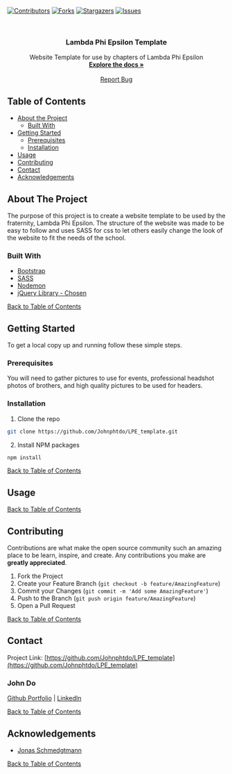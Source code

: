 [![Contributors][contributors-shield]][contributors-url]
[![Forks][forks-shield]][forks-url]
[![Stargazers][stars-shield]][stars-url]
[![Issues][issues-shield]][issues-url]



<!-- PROJECT LOGO -->
<br />
<p align="center">
  <h3 align="center">Lambda Phi Epsilon Template</h3>

  <p align="center">
    Website Template for use by chapters of Lambda Phi Epsilon
    <br />
    <a href="https://github.com/Johnphtdo/LPE_template"><strong>Explore the docs »</strong></a>
    <br />
    <br />
    <a href="https://github.com/Johnphtdo/LPE_template/issues">Report Bug</a>
  </p>
</p>



<!-- TABLE OF CONTENTS -->
## Table of Contents

* [About the Project](#about-the-project)
  * [Built With](#built-with)
* [Getting Started](#getting-started)
  * [Prerequisites](#prerequisites)
  * [Installation](#installation)
* [Usage](#usage)
* [Contributing](#contributing)
* [Contact](#contact)
* [Acknowledgements](#acknowledgements)



<!-- ABOUT THE PROJECT -->
## About The Project

The purpose of this project is to create a website template to be used by the fraternity, Lambda Phi Epsilon. The structure of the website was made to be easy to follow and uses SASS for css to let others easily change the look of the website to fit the needs of the school. 

### Built With
 * [Bootstrap](https://getbootstrap.com/)
 * [SASS](https://sass-lang.com/)
 * [Nodemon](https://www.npmjs.com/package/nodemon)
 * [jQuery Library - Chosen](https://harvesthq.github.io/chosen/)
 
 
 
 [Back to Table of Contents](#table-of-contents)
 

<!-- GETTING STARTED -->
## Getting Started

To get a local copy up and running follow these simple steps.

### Prerequisites

You will need to gather pictures to use for events, professional headshot photos of brothers, and high quality pictures to be used for headers.

### Installation
 
1. Clone the repo
```sh
git clone https://github.com/Johnphtdo/LPE_template.git
```
2. Install NPM packages
```sh
npm install
```

[Back to Table of Contents](#table-of-contents)


<!-- USAGE EXAMPLES -->
## Usage



[Back to Table of Contents](#table-of-contents)

<!-- CONTRIBUTING -->
## Contributing

Contributions are what make the open source community such an amazing place to be learn, inspire, and create. Any contributions you make are **greatly appreciated**.

1. Fork the Project
2. Create your Feature Branch (`git checkout -b feature/AmazingFeature`)
3. Commit your Changes (`git commit -m 'Add some AmazingFeature'`)
4. Push to the Branch (`git push origin feature/AmazingFeature`)
5. Open a Pull Request


[Back to Table of Contents](#table-of-contents)

<!-- CONTACT -->
## Contact
Project Link: [https://github.com/Johnphtdo/LPE_template](https://github.com/Johnphtdo/LPE_template)

### John Do
[Github Portfolio](https://github.com/Johnphtdo) | [LinkedIn](https://www.linkedin.com/in/john-do-a02a4661/)

[Back to Table of Contents](#table-of-contents)

<!-- ACKNOWLEDGEMENTS -->
## Acknowledgements

* [Jonas Schmedgtmann](https://www.udemy.com/user/jonasschmedtmann/)


[Back to Table of Contents](#table-of-contents)

<!-- MARKDOWN LINKS & IMAGES -->
<!-- https://www.markdownguide.org/basic-syntax/#reference-style-links -->
[contributors-shield]: https://img.shields.io/github/contributors/Johnphtdo/LPE_template.svg?style=flat-square
[contributors-url]: https://github.com/Johnphtdo/LPE_template/graphs/contributors
[forks-shield]: https://img.shields.io/github/forks/Johnphtdo/LPE_template.svg?style=flat-square
[forks-url]: https://github.com/Johnphtdo/LPE_template/network/members
[stars-shield]: https://img.shields.io/github/stars/Johnphtdo/LPE_template.svg?style=flat-square
[stars-url]: https://github.com/Johnphtdo/LPE_template/stargazers
[issues-shield]: https://img.shields.io/github/issues/Johnphtdo/LPE_template.svg?style=flat-square
[issues-url]: https://github.com/Johnphtdo/LPE_template/issues
